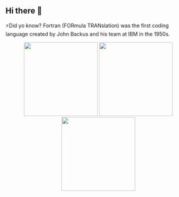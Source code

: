 ## Hi there 👋

<!--
**ngoclinh8123/ngoclinh8123** is a ✨ _special_ ✨ repository because its `README.md` (this file) appears on your GitHub profile.

Here are some ideas to get you started:

- 🔭 I’m currently working on ...
- 🌱 I’m currently learning ...
- 👯 I’m looking to collaborate on ...
- 🤔 I’m looking for help with ...
- 💬 Ask me about ...
- 📫 How to reach me: ...
- 😄 Pronouns: ...
- ⚡ Fun fact: ...
-->

⚡Did yo know? Fortran (FORmula TRANslation) was the first coding language created by John Backus and his team at IBM in the 1950s.

<div id="header" align="center">
<!--   <img src="https://i.giphy.com/media/v1.Y2lkPTc5MGI3NjExcmQxMmVrOXk5bGQxNWJuYnhlc3d5ZzR5eWVlaXd2NmF1Y2V5MHN3NyZlcD12MV9pbnRlcm5hbF9naWZfYnlfaWQmY3Q9Zw/11lxCeKo6cHkJy/giphy.gif" width="100"/> -->
  <img src="https://i.giphy.com/media/v1.Y2lkPTc5MGI3NjExN255cGVrY2YybG56OTZvcHV6djhiNzVrZnJyZWc2bTNmcGN2a3E5ZCZlcD12MV9pbnRlcm5hbF9naWZfYnlfaWQmY3Q9Zw/3ohs4CacylzFaHjMM8/giphy.gif" width="200"/>
  <img src="https://i.giphy.com/media/v1.Y2lkPTc5MGI3NjExN255cGVrY2YybG56OTZvcHV6djhiNzVrZnJyZWc2bTNmcGN2a3E5ZCZlcD12MV9pbnRlcm5hbF9naWZfYnlfaWQmY3Q9Zw/3ohs4CacylzFaHjMM8/giphy.gif" width="200"/>
</div>
<div id="body" align="center">
  <img src="https://i.giphy.com/media/v1.Y2lkPTc5MGI3NjExbTJtc3cyYmVjdDQxemxsNGsxN200N3gwc2Z0bXphcTk1ejgzdGQ5dyZlcD12MV9pbnRlcm5hbF9naWZfYnlfaWQmY3Q9Zw/JRJEK0k6SDqXk8YIAK/giphy-downsized-large.gif" width="200"/>
</div>


